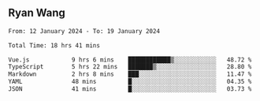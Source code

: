 ## Ryan Wang

<!--START_SECTION:waka-->

```txt
From: 12 January 2024 - To: 19 January 2024

Total Time: 18 hrs 41 mins

Vue.js            9 hrs 6 mins    ████████████▒░░░░░░░░░░░░   48.72 %
TypeScript        5 hrs 22 mins   ███████▒░░░░░░░░░░░░░░░░░   28.80 %
Markdown          2 hrs 8 mins    ███░░░░░░░░░░░░░░░░░░░░░░   11.47 %
YAML              48 mins         █░░░░░░░░░░░░░░░░░░░░░░░░   04.35 %
JSON              41 mins         █░░░░░░░░░░░░░░░░░░░░░░░░   03.73 %
```

<!--END_SECTION:waka-->
